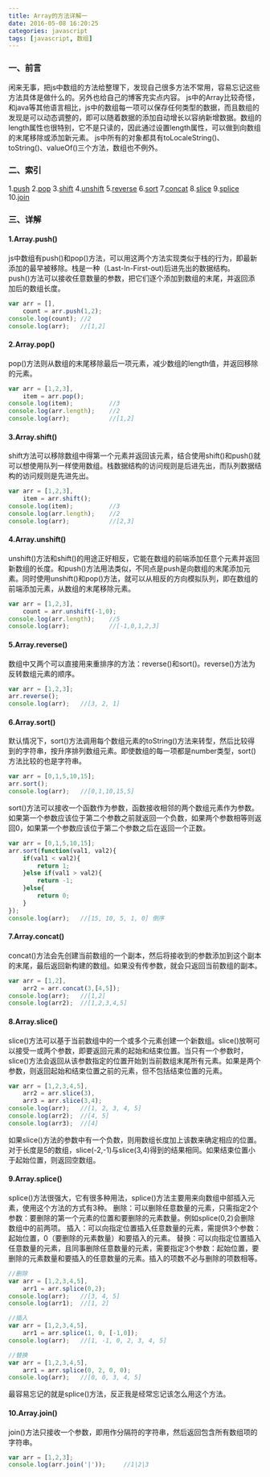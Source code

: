 ```yaml
---
title: Array的方法详解一
date: 2016-05-08 16:20:25
categories: javascript
tags: [javascript, 数组]
---
```

### 一、前言
闲来无事，把js中数组的方法给整理下，发现自己很多方法不常用，容易忘记这些方法具体是做什么的。另外也给自己的博客充实点内容。
js中的Array比较奇怪，和java等其他语言相比，js中的数组每一项可以保存任何类型的数据，而且数组的发现是可以动态调整的，即可以随着数据的添加自动增长以容纳新增数据。数组的length属性也很特别，它不是只读的，因此通过设置length属性，可以做到向数组的末尾移除或添加新元素。
js中所有的对象都具有toLocaleString()、toString()、valueOf()三个方法，数组也不例外。
### 二、索引
1.[push](#push)
2.[pop](#pop)
3.[shift](#shift)
4.[unshift](#unshift)
5.[reverse](#reverse)
6.[sort](#sort)
7.[concat](#concat)
8.[slice](#slice)
9.[splice](#splice)
10.[join](#join)
### 三、详解
#### <span id="push">1.Array.push()</span>
js中数组有push()和pop()方法，可以用这两个方法实现类似于栈的行为，即最新添加的最早被移除。栈是一种（Last-In-First-out)后进先出的数据结构。  
push()方法可以接收任意数量的参数，把它们逐个添加到数组的末尾，并返回添加后的数组长度。
```js
var arr = [],
    count = arr.push(1,2);
console.log(count); //2
console.log(arr);   //[1,2]
```
#### <span id="pop">2.Array.pop()</span>
pop()方法则从数组的末尾移除最后一项元素，减少数组的length值，并返回移除的元素。
```js
var arr = [1,2,3],
    item = arr.pop();
console.log(item);          //3
console.log(arr.length);    //2
console.log(arr);           //[1,2]
```
#### <span id="shift">3.Array.shift()</span>
shift方法可以移除数组中得第一个元素并返回该元素，结合使用shift()和push()就可以想使用队列一样使用数组。栈数据结构的访问规则是后进先出，而队列数据结构的访问规则是先进先出。
```js
var arr = [1,2,3],
    item = arr.shift();
console.log(item);          //3
console.log(arr.length);    //2
console.log(arr);           //[2,3]
```
#### <span id="unshift">4.Array.unshift()</span>
unshift()方法和shift()的用途正好相反，它能在数组的前端添加任意个元素并返回新数组的长度。和push()方法用法类似，不同点是push是向数组的末尾添加元素。同时使用unshift()和pop()方法，就可以从相反的方向模拟队列，即在数组的前端添加元素，从数组的末尾移除元素。
```js
var arr = [1,2,3],
    count = arr.unshift(-1,0);
console.log(arr.length);    //5
console.log(arr);           //[-1,0,1,2,3]
```
#### <span id="reverse">5.Array.reverse()</span>
数组中又两个可以直接用来重排序的方法：reverse()和sort()。reverse()方法为反转数组元素的顺序。
```js
var arr = [1,2,3];
arr.reverse();
console.log(arr);   //[3, 2, 1]
```
#### <span id="sort">6.Array.sort()</span>
默认情况下，sort()方法调用每个数组元素的toString()方法来转型，然后比较得到的字符串，按升序排列数组元素。即使数组的每一项都是number类型，sort()方法比较的也是字符串。
```js
var arr = [0,1,5,10,15];
arr.sort();
console.log(arr);   //[0,1,10,15,5]
```
sort()方法可以接收一个函数作为参数，函数接收相邻的两个数组元素作为参数。如果第一个参数应该位于第二个参数之前就返回一个负数，如果两个参数相等则返回0，如果第一个参数应该位于第二个参数之后在返回一个正数。
```js
var arr = [0,1,5,10,15];
arr.sort(function(val1, val2){
    if(val1 < val2){
        return 1;
    }else if(val1 > val2){
        return -1;
    }else{
        return 0;
    }
});
console.log(arr);   //[15, 10, 5, 1, 0] 倒序
```
#### <span id="concat">7.Array.concat()</span>
concat()方法会先创建当前数组的一个副本，然后将接收到的参数添加到这个副本的末尾，最后返回新构建的数组。如果没有传参数，就会只返回当前数组的副本。
```js
var arr = [1,2],
    arr2 = arr.concat(3,[4,5]);
console.log(arr);   //[1,2]
console.log(arr2);  //[1,2,3,4,5]
```
#### <span id="slice">8.Array.slice()</span>
slice()方法可以基于当前数组中的一个或多个元素创建一个新数组。slice()放啊可以接受一或两个参数，即要返回元素的起始和结束位置。当只有一个参数时，slice()方法会返回从该参数指定的位置开始到当前数组末尾所有元素。如果是两个参数，则返回起始和结束位置之前的元素，但不包括结束位置的元素。
```js
var arr = [1,2,3,4,5],
    arr2 = arr.slice(3),
    arr3 = arr.slice(3,4);
console.log(arr);   //[1, 2, 3, 4, 5]
console.log(arr2);  //[4, 5]
console.log(arr3);  //[4]
```
如果slice()方法的参数中有一个负数，则用数组长度加上该数来确定相应的位置。对于长度是5的数组，slice(-2,-1)与slice(3,4)得到的结果相同。如果结束位置小于起始位置，则返回空数组。
#### <span id="splice">9.Array.splice()</span>
splice()方法很强大，它有很多种用法，splice()方法主要用来向数组中部插入元素，使用这个方法的方式有3种。
删除：可以删除任意数量的元素，只需指定2个参数：要删除的第一个元素的位置和要删除的元素数量。例如splice(0,2)会删除数组中的前两项。
插入：可以向指定位置插入任意数量的元素，需提供3个参数：起始位置，0（要删除的元素数量）和要插入的元素。
替换：可以向指定位置插入任意数量的元素，且同事删除任意数量的元素，需要指定3个参数：起始位置，要删除的元素数量和要插入的任意数量的元素。插入的项数不必与删除的项数相等。
```js
//删除
var arr = [1,2,3,4,5],
    arr1 = arr.splice(0,2);
console.log(arr);   //[3, 4, 5]
console.log(arr1);  //[1, 2]

//插入
var arr = [1,2,3,4,5],
    arr1 = arr.splice(1, 0, [-1,0]);
console.log(arr);   //[1, -1, 0, 2, 3, 4, 5]

//替换
var arr = [1,2,3,4,5],
    arr1 = arr.splice(0, 2, 0, 0);
console.log(arr);   //[0, 0, 3, 4, 5]
```
最容易忘记的就是splice()方法，反正我是经常忘记该怎么用这个方法。
#### <span id="join">10.Array.join()</span>
join()方法只接收一个参数，即用作分隔符的字符串，然后返回包含所有数组项的字符串。
```js
var arr = [1,2,3];
console.log(arr.join('|'));     //1|2|3
```



